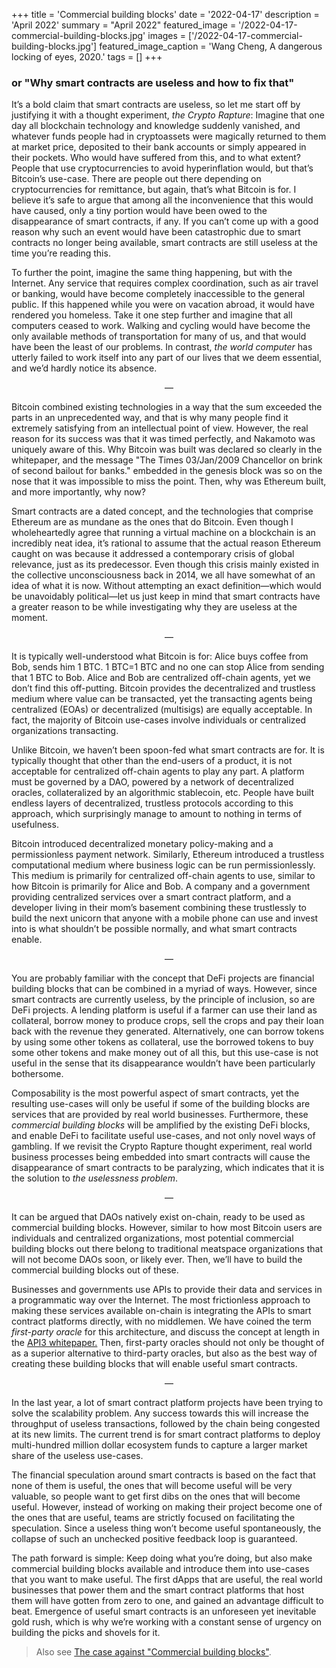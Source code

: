 +++
title = 'Commercial building blocks'
date = '2022-04-17'
description = 'April 2022'
summary = "April 2022"
featured_image = '/2022-04-17-commercial-building-blocks.jpg'
images = ['/2022-04-17-commercial-building-blocks.jpg']
featured_image_caption = 'Wang Cheng, A dangerous locking of eyes, 2020.'
tags = []
+++

### or "Why smart contracts are useless and how to fix that"

It’s a bold claim that smart contracts are useless, so let me start off by justifying it with a thought experiment, _the Crypto Rapture_:
Imagine that one day all blockchain technology and knowledge suddenly vanished, and whatever funds people had in cryptoassets were magically returned to them at market price, deposited to their bank accounts or simply appeared in their pockets.
Who would have suffered from this, and to what extent? People that use cryptocurrencies to avoid hyperinflation would, but that’s Bitcoin’s use-case.
There are people out there depending on cryptocurrencies for remittance, but again, that’s what Bitcoin is for.
I believe it’s safe to argue that among all the inconvenience that this would have caused, only a tiny portion would have been owed to the disappearance of smart contracts, if any.
If you can’t come up with a good reason why such an event would have been catastrophic due to smart contracts no longer being available, smart contracts are still useless at the time you’re reading this.

To further the point, imagine the same thing happening, but with the Internet.
Any service that requires complex coordination, such as air travel or banking, would have become completely inaccessible to the general public.
If this happened while you were on vacation abroad, it would have rendered you homeless.
Take it one step further and imagine that all computers ceased to work.
Walking and cycling would have become the only available methods of transportation for many of us, and that would have been the least of our problems.
In contrast, _the world computer_ has utterly failed to work itself into any part of our lives that we deem essential, and we’d hardly notice its absence.

<div style="text-align: center"> — </div>

Bitcoin combined existing technologies in a way that the sum exceeded the parts in an unprecedented way, and that is why many people find it extremely satisfying from an intellectual point of view.
However, the real reason for its success was that it was timed perfectly, and Nakamoto was uniquely aware of this.
Why Bitcoin was built was declared so clearly in the whitepaper, and the message "The Times 03/Jan/2009 Chancellor on brink of second bailout for banks." embedded in the genesis block was so on the nose that it was impossible to miss the point.
Then, why was Ethereum built, and more importantly, why now?

Smart contracts are a dated concept, and the technologies that comprise Ethereum are as mundane as the ones that do Bitcoin.
Even though I wholeheartedly agree that running a virtual machine on a blockchain is an incredibly neat idea, it’s rational to assume that the actual reason Ethereum caught on was because it addressed a contemporary crisis of global relevance, just as its predecessor.
Even though this crisis mainly existed in the collective unconsciousness back in 2014, we all have somewhat of an idea of what it is now.
Without attempting an exact definition—which would be unavoidably political—let us just keep in mind that smart contracts have a greater reason to be while investigating why they are useless at the moment.

<div style="text-align: center"> — </div>

It is typically well-understood what Bitcoin is for: Alice buys coffee from Bob, sends him 1 BTC.
1 BTC=1 BTC and no one can stop Alice from sending that 1 BTC to Bob.
Alice and Bob are centralized off-chain agents, yet we don’t find this off-putting.
Bitcoin provides the decentralized and trustless medium where value can be transacted, yet the transacting agents being centralized (EOAs) or decentralized (multisigs) are equally acceptable.
In fact, the majority of Bitcoin use-cases involve individuals or centralized organizations transacting.

Unlike Bitcoin, we haven’t been spoon-fed what smart contracts are for.
It is typically thought that other than the end-users of a product, it is not acceptable for centralized off-chain agents to play any part.
A platform must be governed by a DAO, powered by a network of decentralized oracles, collateralized by an algorithmic stablecoin, etc.
People have built endless layers of decentralized, trustless protocols according to this approach, which surprisingly manage to amount to nothing in terms of usefulness.

Bitcoin introduced decentralized monetary policy-making and a permissionless payment network.
Similarly, Ethereum introduced a trustless computational medium where business logic can be run permissionlessly.
This medium is primarily for centralized off-chain agents to use, similar to how Bitcoin is primarily for Alice and Bob.
A company and a government providing centralized services over a smart contract platform, and a developer living in their mom’s basement combining these trustlessly to build the next unicorn that anyone with a mobile phone can use and invest into is what shouldn’t be possible normally, and what smart contracts enable.

<div style="text-align: center"> — </div>

You are probably familiar with the concept that DeFi projects are financial building blocks that can be combined in a myriad of ways.
However, since smart contracts are currently useless, by the principle of inclusion, so are DeFi projects.
A lending platform is useful if a farmer can use their land as collateral, borrow money to produce crops, sell the crops and pay their loan back with the revenue they generated.
Alternatively, one can borrow tokens by using some other tokens as collateral, use the borrowed tokens to buy some other tokens and make money out of all this, but this use-case is not useful in the sense that its disappearance wouldn’t have been particularly bothersome.

Composability is the most powerful aspect of smart contracts, yet the resulting use-cases will only be useful if some of the building blocks are services that are provided by real world businesses.
Furthermore, these _commercial building blocks_ will be amplified by the existing DeFi blocks, and enable DeFi to facilitate useful use-cases, and not only novel ways of gambling.
If we revisit the Crypto Rapture thought experiment, real world business processes being embedded into smart contracts will cause the disappearance of smart contracts to be paralyzing, which indicates that it is the solution to _the uselessness problem_.

<div style="text-align: center"> — </div>

It can be argued that DAOs natively exist on-chain, ready to be used as commercial building blocks.
However, similar to how most Bitcoin users are individuals and centralized organizations, most potential commercial building blocks out there belong to traditional meatspace organizations that will not become DAOs soon, or likely ever.
Then, we’ll have to build the commercial building blocks out of these.

Businesses and governments use APIs to provide their data and services in a programmatic way over the Internet.
The most frictionless approach to making these services available on-chain is integrating the APIs to smart contract platforms directly, with no middlemen.
We have coined the term _first-party oracle_ for this architecture, and discuss the concept at length in the [API3 whitepaper.](https://raw.githubusercontent.com/api3dao/api3-whitepaper/master/api3-whitepaper.pdf)
Then, first-party oracles should not only be thought of as a superior alternative to third-party oracles, but also as the best way of creating these building blocks that will enable useful smart contracts.

<div style="text-align: center"> — </div>

In the last year, a lot of smart contract platform projects have been trying to solve the scalability problem.
Any success towards this will increase the throughput of useless transactions, followed by the chain being congested at its new limits.
The current trend is for smart contract platforms to deploy multi-hundred million dollar ecosystem funds to capture a larger market share of the useless use-cases.

The financial speculation around smart contracts is based on the fact that none of them is useful, the ones that will become useful will be very valuable, so people want to get first dibs on the ones that will become useful.
However, instead of working on making their project become one of the ones that are useful, teams are strictly focused on facilitating the speculation.
Since a useless thing won’t become useful spontaneously, the collapse of such an unchecked positive feedback loop is guaranteed.

The path forward is simple: Keep doing what you’re doing, but also make commercial building blocks available and introduce them into use-cases that you want to make useful.
The first dApps that are useful, the real world businesses that power them and the smart contract platforms that host them will have gotten from zero to one, and gained an advantage difficult to beat.
Emergence of useful smart contracts is an unforeseen yet inevitable gold rush, which is why we’re working with a constant sense of urgency on building the picks and shovels for it.

> Also see [The case against "Commercial building blocks"](https://blog.benligiray.com/post/2025-01-02-the-case-against-commercial-building-blocks/).
